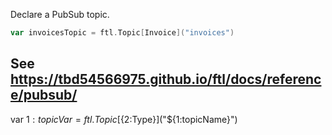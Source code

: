 Declare a PubSub topic.

```go
var invoicesTopic = ftl.Topic[Invoice]("invoices")
```

See https://tbd54566975.github.io/ftl/docs/reference/pubsub/
---

var ${1:topicVar} = ftl.Topic[${2:Type}]("${1:topicName}")

